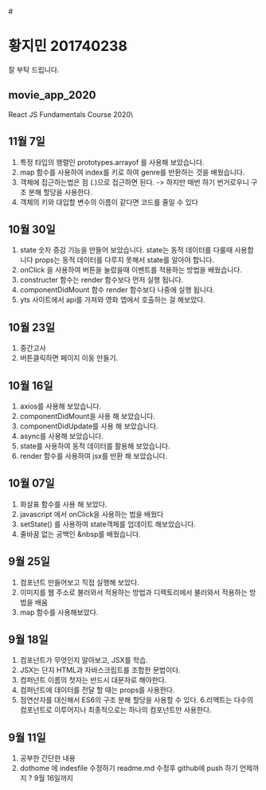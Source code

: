 #<h1> 황지민 201740238 </h1> 
잘 부탁 드립니다.


## movie_app_2020
React JS Fundamentals Course 2020\

## 11월 7일
   1. 특정 타입의 행렬인 prototypes.arrayof 를 사용해 보았습니다.
   2. map 함수를 사용하여 index를 키로 하여 genre를 반환하는 것을 배웠습니다.
   3. 객체에 접근하는법은 점 (.)으로 접근하면 된다.
      -> 하지만 매번 하기 번거로우니 구조 분해 할당을 사용한다.
   4. 객체의 키와 대입할 변수의 이름이 같다면 코드를 줄일 수 있다 


## 10월 30일 
   1. state 숫자 증감 기능을 만들어 보았습니다.
      state는 동적 데이터를 다룰때 사용합니다
      props는 동적 데이터를 다루지 못해서 state를 알아야 합니다.
   2. onClick 을 사용하여 버튼을 눌렀을때 이벤트를 적용하는 방법을 배웠습니다.
   3. constructer 함수는 render 함수보다 먼저 실행 됩니다.
   4. componentDidMount 함수 render 함수보다 나중에 실행 됩니다.
   5. yts 사이트에서 api를 가져와 영화 앱에서 호출하는 걸 해보았다.

## 10월 23일
   1. 중간고사
   2. 버튼클릭하면 페이지 이동 만들기.

## 10월 16일

1. axios를 사용해 보았습니다.
2. componentDidMount을 사용 해 보았습니다.
3. componentDidUpdate를 사용 해 보았습니다.
4. async를 사용해 보았습니다.
5. state를 사용하여 동적 데이터를 활용해 보았습니다.
6. render 함수를 사용하여 jsx를 반환 해 보았습니다.

## 10월 07일 
1. 화살표 함수를 사용 해 보았다.
2. javascript 에서 onClick을 사용하는 법을 배웠다
3. setState() 를 사용하여  state객체를 업데이트 해보았습니다. 
4. 줄바꿈 없는 공백인 &nbsp를 배웠습니다.



## 9월 25일
1. 컴포넌트 만들어보고 직접 실행해 보았다.
2. 이미지를 웹 주소로 불러와서 적용하는 방법과 디렉토리에서 불러와서 적용하는 방법을 배움
3. map 함수를 사용해보았다.



## 9월 18일
1. 컴포넌트가 무엇인지 알아보고, JSX를 학습.
2. JSX는 단지 HTML과 자바스크립트를 조합한 문법이다.
3. 컴퍼넌트 이름의 첫자는 반드시 대문자로 해야한다.
4. 컴퍼넌트에 데이터를 전달 할 때는  props를 사용한다.
5. 점연산자를 대신해서 ES6의 구조 분해 할당을 사용할 수 있다.
6.리액트는 다수의 컴포넌트로 이루어지나 최종적으로는 하나의 컴포넌트만 사용한다. 

## 9월 11일
1. 공부한 간단한 내용
2. dothome 에 indesfile 수정하기
   readme.md 수정후 github에 push 하기
   언제까지 ? 9월 16일까지